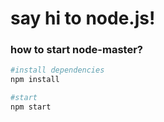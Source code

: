 # say hi to node.js!

### how to start node-master?
```bash
#install dependencies
npm install

#start
npm start
```
